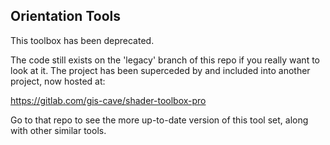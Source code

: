 ## Orientation Tools


This toolbox has been deprecated.

The code still exists on the 'legacy' branch of this repo if you really 
want to look at it.  The project has been superceded by and included into
another project, now hosted at: 


 https://gitlab.com/gis-cave/shader-toolbox-pro

Go to that repo to see the more up-to-date version of this tool set, along
with other similar tools. 


